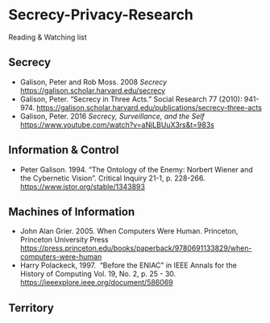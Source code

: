 # Secrecy-Privacy-Research
Reading & Watching list

## Secrecy
- Galison, Peter and Rob Moss. 2008 _Secrecy_ https://galison.scholar.harvard.edu/secrecy
- Galison, Peter. “Secrecy in Three Acts.” Social Research 77 (2010): 941-974. https://galison.scholar.harvard.edu/publications/secrecy-three-acts
- Galison, Peter. 2016 _Secrecy, Surveillance, and the Self_ https://www.youtube.com/watch?v=aNjLBUuX3rs&t=983s 

## Information & Control
- Peter Galison. 1994. “The Ontology of the Enemy: Norbert Wiener and the Cybernetic Vision”. Critical Inquiry 21-1, p. 228-266. https://www.jstor.org/stable/1343893

## Machines of Information
- John Alan Grier. 2005. When Computers Were Human. Princeton, Princeton University Press https://press.princeton.edu/books/paperback/9780691133829/when-computers-were-human
- Harry Polackeck, 1997.  “Before the ENIAC” in IEEE Annals for the History of Computing Vol. 19, No. 2, p. 25 - 30. https://ieeexplore.ieee.org/document/586069

## Territory
